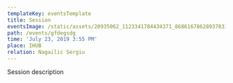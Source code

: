 ```yaml
---
templateKey: eventsTemplate
title: Session
eventsImage: /static/assets/20935062_1123341784434371_8686167862893783118_o.jpg
path: /events/gfdegsdg
time: 'July 23, 2019 3:55 PM'
place: IHUB
relation: Nagailic Sergiu
---
```

Session description
